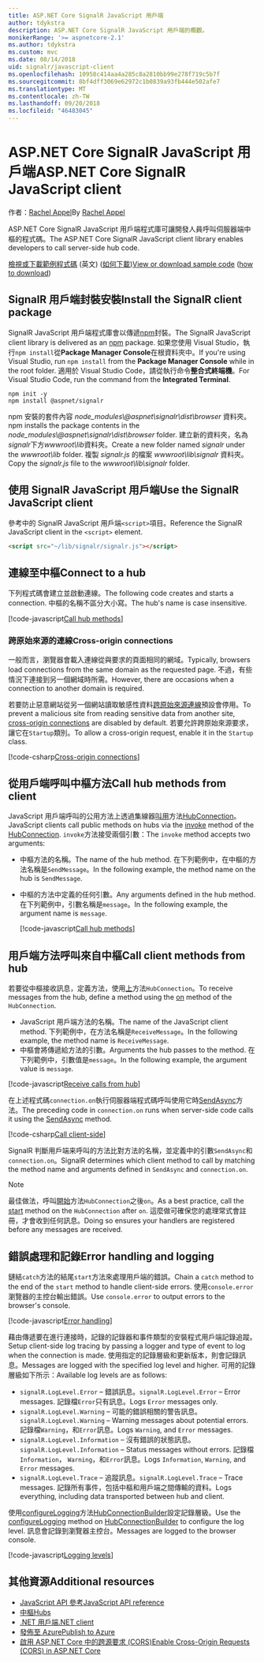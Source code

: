 ```yaml
---
title: ASP.NET Core SignalR JavaScript 用戶端
author: tdykstra
description: ASP.NET Core SignalR JavaScript 用戶端的概觀。
monikerRange: '>= aspnetcore-2.1'
ms.author: tdykstra
ms.custom: mvc
ms.date: 08/14/2018
uid: signalr/javascript-client
ms.openlocfilehash: 10958c414aa4a285c8a2810bb99e278f719c5b7f
ms.sourcegitcommit: 8bf4dff3069e62972c1b0839a93fb444e502afe7
ms.translationtype: MT
ms.contentlocale: zh-TW
ms.lasthandoff: 09/20/2018
ms.locfileid: "46483045"
---
```

# <a name="aspnet-core-signalr-javascript-client"></a><span data-ttu-id="5f70c-103">ASP.NET Core SignalR JavaScript 用戶端</span><span class="sxs-lookup"><span data-stu-id="5f70c-103">ASP.NET Core SignalR JavaScript client</span></span>

<span data-ttu-id="5f70c-104">作者：[Rachel Appel](http://twitter.com/rachelappel)</span><span class="sxs-lookup"><span data-stu-id="5f70c-104">By [Rachel Appel](http://twitter.com/rachelappel)</span></span>

<span data-ttu-id="5f70c-105">ASP.NET Core SignalR JavaScript 用戶端程式庫可讓開發人員呼叫伺服器端中樞的程式碼。</span><span class="sxs-lookup"><span data-stu-id="5f70c-105">The ASP.NET Core SignalR JavaScript client library enables developers to call server-side hub code.</span></span>

<span data-ttu-id="5f70c-106">[檢視或下載範例程式碼](https://github.com/aspnet/Docs/tree/live/aspnetcore/signalr/javascript-client/sample) \(英文\) ([如何下載](xref:tutorials/index#how-to-download-a-sample))</span><span class="sxs-lookup"><span data-stu-id="5f70c-106">[View or download sample code](https://github.com/aspnet/Docs/tree/live/aspnetcore/signalr/javascript-client/sample) ([how to download](xref:tutorials/index#how-to-download-a-sample))</span></span>

## <a name="install-the-signalr-client-package"></a><span data-ttu-id="5f70c-107">SignalR 用戶端封裝安裝</span><span class="sxs-lookup"><span data-stu-id="5f70c-107">Install the SignalR client package</span></span>

<span data-ttu-id="5f70c-108">SignalR JavaScript 用戶端程式庫會以傳遞[npm](https://www.npmjs.com/)封裝。</span><span class="sxs-lookup"><span data-stu-id="5f70c-108">The SignalR JavaScript client library is delivered as an [npm](https://www.npmjs.com/) package.</span></span> <span data-ttu-id="5f70c-109">如果您使用 Visual Studio，執行`npm install`從**Package Manager Console**在根資料夾中。</span><span class="sxs-lookup"><span data-stu-id="5f70c-109">If you're using Visual Studio, run `npm install` from the **Package Manager Console** while in the root folder.</span></span> <span data-ttu-id="5f70c-110">適用於 Visual Studio Code，請從執行命令**整合式終端機**。</span><span class="sxs-lookup"><span data-stu-id="5f70c-110">For Visual Studio Code, run the command from the **Integrated Terminal**.</span></span>

  ```console
  npm init -y
  npm install @aspnet/signalr
  ```

<span data-ttu-id="5f70c-111">npm 安裝的套件內容 *node_modules\\@aspnet\signalr\dist\browser* 資料夾。</span><span class="sxs-lookup"><span data-stu-id="5f70c-111">npm installs the package contents in the *node_modules\\@aspnet\signalr\dist\browser* folder.</span></span> <span data-ttu-id="5f70c-112">建立新的資料夾，名為*signalr*下方*wwwroot\\lib*資料夾。</span><span class="sxs-lookup"><span data-stu-id="5f70c-112">Create a new folder named *signalr* under the *wwwroot\\lib* folder.</span></span> <span data-ttu-id="5f70c-113">複製 *signalr.js* 的檔案 *wwwroot\lib\signalr* 資料夾。</span><span class="sxs-lookup"><span data-stu-id="5f70c-113">Copy the *signalr.js* file to the *wwwroot\lib\signalr* folder.</span></span>

## <a name="use-the-signalr-javascript-client"></a><span data-ttu-id="5f70c-114">使用 SignalR JavaScript 用戶端</span><span class="sxs-lookup"><span data-stu-id="5f70c-114">Use the SignalR JavaScript client</span></span>

<span data-ttu-id="5f70c-115">參考中的 SignalR JavaScript 用戶端`<script>`項目。</span><span class="sxs-lookup"><span data-stu-id="5f70c-115">Reference the SignalR JavaScript client in the `<script>` element.</span></span>

```html
<script src="~/lib/signalr/signalr.js"></script>
```

## <a name="connect-to-a-hub"></a><span data-ttu-id="5f70c-116">連線至中樞</span><span class="sxs-lookup"><span data-stu-id="5f70c-116">Connect to a hub</span></span>

<span data-ttu-id="5f70c-117">下列程式碼會建立並啟動連線。</span><span class="sxs-lookup"><span data-stu-id="5f70c-117">The following code creates and starts a connection.</span></span> <span data-ttu-id="5f70c-118">中樞的名稱不區分大小寫。</span><span class="sxs-lookup"><span data-stu-id="5f70c-118">The hub's name is case insensitive.</span></span>

[!code-javascript[Call hub methods](javascript-client/sample/wwwroot/js/chat.js?range=9-12,28)]

### <a name="cross-origin-connections"></a><span data-ttu-id="5f70c-119">跨原始來源的連線</span><span class="sxs-lookup"><span data-stu-id="5f70c-119">Cross-origin connections</span></span>

<span data-ttu-id="5f70c-120">一般而言，瀏覽器會載入連線從與要求的頁面相同的網域。</span><span class="sxs-lookup"><span data-stu-id="5f70c-120">Typically, browsers load connections from the same domain as the requested page.</span></span> <span data-ttu-id="5f70c-121">不過，有些情況下連接到另一個網域時所需。</span><span class="sxs-lookup"><span data-stu-id="5f70c-121">However, there are occasions when a connection to another domain is required.</span></span>

<span data-ttu-id="5f70c-122">若要防止惡意網站從另一個網站讀取敏感性資料[跨原始來源連線](xref:security/cors)預設會停用。</span><span class="sxs-lookup"><span data-stu-id="5f70c-122">To prevent a malicious site from reading sensitive data from another site, [cross-origin connections](xref:security/cors) are disabled by default.</span></span> <span data-ttu-id="5f70c-123">若要允許跨原始來源要求，讓它在`Startup`類別。</span><span class="sxs-lookup"><span data-stu-id="5f70c-123">To allow a cross-origin request, enable it in the `Startup` class.</span></span>

[!code-csharp[Cross-origin connections](javascript-client/sample/Startup.cs?highlight=29-35,56)]

## <a name="call-hub-methods-from-client"></a><span data-ttu-id="5f70c-124">從用戶端呼叫中樞方法</span><span class="sxs-lookup"><span data-stu-id="5f70c-124">Call hub methods from client</span></span>

<span data-ttu-id="5f70c-125">JavaScript 用戶端呼叫的公用方法上透過集線器[叫用](/javascript/api/%40aspnet/signalr/hubconnection#invoke)方法[HubConnection](/javascript/api/%40aspnet/signalr/hubconnection)。</span><span class="sxs-lookup"><span data-stu-id="5f70c-125">JavaScript clients call public methods on hubs via the [invoke](/javascript/api/%40aspnet/signalr/hubconnection#invoke) method of the [HubConnection](/javascript/api/%40aspnet/signalr/hubconnection).</span></span> <span data-ttu-id="5f70c-126">`invoke`方法接受兩個引數：</span><span class="sxs-lookup"><span data-stu-id="5f70c-126">The `invoke` method accepts two arguments:</span></span>

* <span data-ttu-id="5f70c-127">中樞方法的名稱。</span><span class="sxs-lookup"><span data-stu-id="5f70c-127">The name of the hub method.</span></span> <span data-ttu-id="5f70c-128">在下列範例中，在中樞的方法名稱是`SendMessage`。</span><span class="sxs-lookup"><span data-stu-id="5f70c-128">In the following example, the method name on the hub is `SendMessage`.</span></span>
* <span data-ttu-id="5f70c-129">中樞的方法中定義的任何引數。</span><span class="sxs-lookup"><span data-stu-id="5f70c-129">Any arguments defined in the hub method.</span></span> <span data-ttu-id="5f70c-130">在下列範例中，引數名稱是`message`。</span><span class="sxs-lookup"><span data-stu-id="5f70c-130">In the following example, the argument name is `message`.</span></span>

  [!code-javascript[Call hub methods](javascript-client/sample/wwwroot/js/chat.js?range=24)]

## <a name="call-client-methods-from-hub"></a><span data-ttu-id="5f70c-131">用戶端方法呼叫來自中樞</span><span class="sxs-lookup"><span data-stu-id="5f70c-131">Call client methods from hub</span></span>

<span data-ttu-id="5f70c-132">若要從中樞接收訊息，定義方法，使用[上](/javascript/api/%40aspnet/signalr/hubconnection#on)方法`HubConnection`。</span><span class="sxs-lookup"><span data-stu-id="5f70c-132">To receive messages from the hub, define a method using the [on](/javascript/api/%40aspnet/signalr/hubconnection#on) method of the `HubConnection`.</span></span>

* <span data-ttu-id="5f70c-133">JavaScript 用戶端方法的名稱。</span><span class="sxs-lookup"><span data-stu-id="5f70c-133">The name of the JavaScript client method.</span></span> <span data-ttu-id="5f70c-134">下列範例中，在方法名稱是`ReceiveMessage`。</span><span class="sxs-lookup"><span data-stu-id="5f70c-134">In the following example, the method name is `ReceiveMessage`.</span></span>
* <span data-ttu-id="5f70c-135">中樞會將傳遞給方法的引數。</span><span class="sxs-lookup"><span data-stu-id="5f70c-135">Arguments the hub passes to the method.</span></span> <span data-ttu-id="5f70c-136">在下列範例中，引數值是`message`。</span><span class="sxs-lookup"><span data-stu-id="5f70c-136">In the following example, the argument value is `message`.</span></span>

[!code-javascript[Receive calls from hub](javascript-client/sample/wwwroot/js/chat.js?range=14-19)]

<span data-ttu-id="5f70c-137">在上述程式碼`connection.on`執行伺服器端程式碼呼叫使用它時[SendAsync](/dotnet/api/microsoft.aspnetcore.signalr.clientproxyextensions.sendasync)方法。</span><span class="sxs-lookup"><span data-stu-id="5f70c-137">The preceding code in `connection.on` runs when server-side code calls it using the [SendAsync](/dotnet/api/microsoft.aspnetcore.signalr.clientproxyextensions.sendasync) method.</span></span>

[!code-csharp[Call client-side](javascript-client/sample/hubs/chathub.cs?range=8-11)]

<span data-ttu-id="5f70c-138">SignalR 判斷用戶端来呼叫的方法比對方法的名稱，並定義中的引數`SendAsync`和`connection.on`。</span><span class="sxs-lookup"><span data-stu-id="5f70c-138">SignalR determines which client method to call by matching the method name and arguments defined in `SendAsync` and `connection.on`.</span></span>

> [!NOTE]
> <span data-ttu-id="5f70c-139">最佳做法，呼叫[開始](/javascript/api/%40aspnet/signalr/hubconnection#start)方法`HubConnection`之後`on`。</span><span class="sxs-lookup"><span data-stu-id="5f70c-139">As a best practice, call the [start](/javascript/api/%40aspnet/signalr/hubconnection#start) method on the `HubConnection` after `on`.</span></span> <span data-ttu-id="5f70c-140">這麼做可確保您的處理常式會註冊，才會收到任何訊息。</span><span class="sxs-lookup"><span data-stu-id="5f70c-140">Doing so ensures your handlers are registered before any messages are received.</span></span>

## <a name="error-handling-and-logging"></a><span data-ttu-id="5f70c-141">錯誤處理和記錄</span><span class="sxs-lookup"><span data-stu-id="5f70c-141">Error handling and logging</span></span>

<span data-ttu-id="5f70c-142">鏈結`catch`方法的結尾`start`方法來處理用戶端的錯誤。</span><span class="sxs-lookup"><span data-stu-id="5f70c-142">Chain a `catch` method to the end of the `start` method to handle client-side errors.</span></span> <span data-ttu-id="5f70c-143">使用`console.error`瀏覽器的主控台輸出錯誤。</span><span class="sxs-lookup"><span data-stu-id="5f70c-143">Use `console.error` to output errors to the browser's console.</span></span>

[!code-javascript[Error handling](javascript-client/sample/wwwroot/js/chat.js?range=28)]

<span data-ttu-id="5f70c-144">藉由傳遞要在進行連接時，記錄的記錄器和事件類型的安裝程式用戶端記錄追蹤。</span><span class="sxs-lookup"><span data-stu-id="5f70c-144">Setup client-side log tracing by passing a logger and type of event to log when the connection is made.</span></span> <span data-ttu-id="5f70c-145">使用指定的記錄層級和更新版本，則會記錄訊息。</span><span class="sxs-lookup"><span data-stu-id="5f70c-145">Messages are logged with the specified log level and higher.</span></span> <span data-ttu-id="5f70c-146">可用的記錄層級如下所示：</span><span class="sxs-lookup"><span data-stu-id="5f70c-146">Available log levels are as follows:</span></span>

* <span data-ttu-id="5f70c-147">`signalR.LogLevel.Error` &ndash; 錯誤訊息。</span><span class="sxs-lookup"><span data-stu-id="5f70c-147">`signalR.LogLevel.Error` &ndash; Error messages.</span></span> <span data-ttu-id="5f70c-148">記錄檔`Error`只有訊息。</span><span class="sxs-lookup"><span data-stu-id="5f70c-148">Logs `Error` messages only.</span></span>
* <span data-ttu-id="5f70c-149">`signalR.LogLevel.Warning` &ndash; 可能的錯誤相關的警告訊息。</span><span class="sxs-lookup"><span data-stu-id="5f70c-149">`signalR.LogLevel.Warning` &ndash; Warning messages about potential errors.</span></span> <span data-ttu-id="5f70c-150">記錄檔`Warning`，和`Error`訊息。</span><span class="sxs-lookup"><span data-stu-id="5f70c-150">Logs `Warning`, and `Error` messages.</span></span>
* <span data-ttu-id="5f70c-151">`signalR.LogLevel.Information` &ndash; 沒有錯誤的狀態訊息。</span><span class="sxs-lookup"><span data-stu-id="5f70c-151">`signalR.LogLevel.Information` &ndash; Status messages without errors.</span></span> <span data-ttu-id="5f70c-152">記錄檔`Information`， `Warning`，和`Error`訊息。</span><span class="sxs-lookup"><span data-stu-id="5f70c-152">Logs `Information`, `Warning`, and `Error` messages.</span></span>
* <span data-ttu-id="5f70c-153">`signalR.LogLevel.Trace` &ndash; 追蹤訊息。</span><span class="sxs-lookup"><span data-stu-id="5f70c-153">`signalR.LogLevel.Trace` &ndash; Trace messages.</span></span> <span data-ttu-id="5f70c-154">記錄所有事件，包括中樞和用戶端之間傳輸的資料。</span><span class="sxs-lookup"><span data-stu-id="5f70c-154">Logs everything, including data transported between hub and client.</span></span>

<span data-ttu-id="5f70c-155">使用[configureLogging](/javascript/api/%40aspnet/signalr/hubconnectionbuilder#configurelogging)方法[HubConnectionBuilder](/javascript/api/%40aspnet/signalr/hubconnectionbuilder)設定記錄層級。</span><span class="sxs-lookup"><span data-stu-id="5f70c-155">Use the [configureLogging](/javascript/api/%40aspnet/signalr/hubconnectionbuilder#configurelogging) method on [HubConnectionBuilder](/javascript/api/%40aspnet/signalr/hubconnectionbuilder) to configure the log level.</span></span> <span data-ttu-id="5f70c-156">訊息會記錄到瀏覽器主控台。</span><span class="sxs-lookup"><span data-stu-id="5f70c-156">Messages are logged to the browser console.</span></span>

[!code-javascript[Logging levels](javascript-client/sample/wwwroot/js/chat.js?range=9-12)]

## <a name="additional-resources"></a><span data-ttu-id="5f70c-157">其他資源</span><span class="sxs-lookup"><span data-stu-id="5f70c-157">Additional resources</span></span>

* [<span data-ttu-id="5f70c-158">JavaScript API 參考</span><span class="sxs-lookup"><span data-stu-id="5f70c-158">JavaScript API reference</span></span>](/javascript/api/?view=signalr-js-latest)
* [<span data-ttu-id="5f70c-159">中樞</span><span class="sxs-lookup"><span data-stu-id="5f70c-159">Hubs</span></span>](xref:signalr/hubs)
* [<span data-ttu-id="5f70c-160">.NET 用戶端</span><span class="sxs-lookup"><span data-stu-id="5f70c-160">.NET client</span></span>](xref:signalr/dotnet-client)
* [<span data-ttu-id="5f70c-161">發佈至 Azure</span><span class="sxs-lookup"><span data-stu-id="5f70c-161">Publish to Azure</span></span>](xref:signalr/publish-to-azure-web-app)
* [<span data-ttu-id="5f70c-162">啟用 ASP.NET Core 中的跨源要求 (CORS)</span><span class="sxs-lookup"><span data-stu-id="5f70c-162">Enable Cross-Origin Requests (CORS) in ASP.NET Core</span></span>](xref:security/cors)
